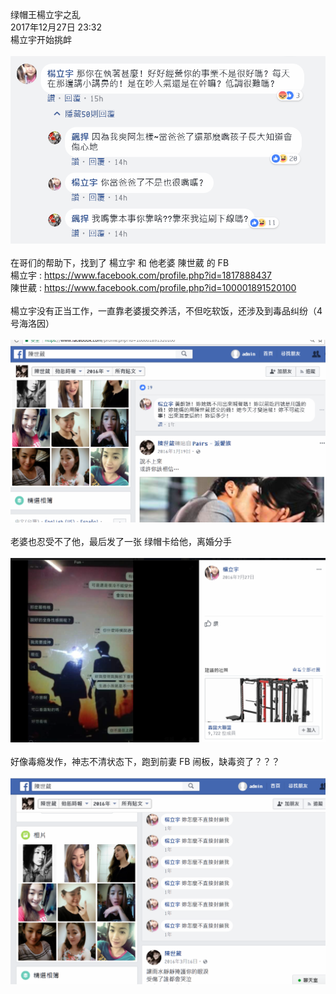 绿帽王楊立宇之乱<br>
2017年12月27日 23:32<br>
楊立宇开始挑衅<br><br>
<img src="https://raw.githubusercontent.com/3cmFatHome/Gossiping/master/00001/img/0.png" /><br><br>
在哥们的帮助下，找到了 楊立宇 和 他老婆 陳世葳 的 FB<br>
楊立宇 : https://www.facebook.com/profile.php?id=1817888437<br>
陳世葳 : https://www.facebook.com/profile.php?id=100001891520100<br><br>
楊立宇没有正当工作，一直靠老婆援交养活，不但吃软饭，还涉及到毒品纠纷（4号海洛因）<br><br>
<img src="https://raw.githubusercontent.com/3cmFatHome/Gossiping/master/00001/img/1.png" /><br><br>
老婆也忍受不了他，最后发了一张 绿帽卡给他，离婚分手<br><br>
<img src="https://raw.githubusercontent.com/3cmFatHome/Gossiping/master/00001/img/2.png" /><br><br>
好像毒瘾发作，神志不清状态下，跑到前妻 FB 闹板，缺毒资了？？？<br><br>
<img src="https://raw.githubusercontent.com/3cmFatHome/Gossiping/master/00001/img/3.png" /><br><br>
<br>
<br>
<br>
<br>

